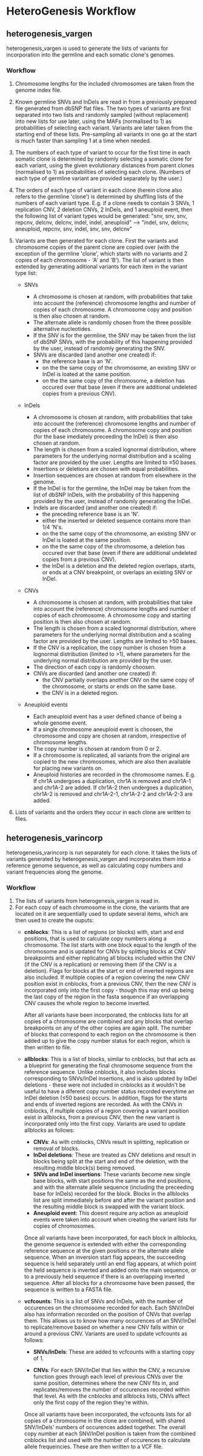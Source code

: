# HeteroGenesis Workflow

## heterogenesis_vargen

heterogenesis_vargen is used to generate the lists of variants for incorporation into the germline and each somatic clone's genomes. 

### Workflow

1. Chromosome lengths for the included chromosomes are taken from the genome index file. 

2. Known germline SNVs and InDels are read in from a previously prepared file generated from dbSNP flat files. The two types of variants are first separated into two lists and randomly sampled (without replacement) into new lists for use later, using the MAFs (normalised to 1) as probabilities of selecting each variant. Variants are later taken from the starting end of these lists. Pre-sampling all variants in one go at the start is much faster than sampling 1 at a time when needed.

3. The numbers of each type of variant to occur for the first time in each somatic clone is determined by randomly selecting a somatic clone for each variant, using the given evolutionary distances from parent clones (normalised to 1) as probabilities of selecting each clone. (Numbers of each type of germline variant are provided separately by the user.)

4. The orders of each type of variant in each clone (herein clone also refers to the germline 'clone') is determined by shuffling lists of the numbers of each variant type. E.g. if a clone needs to contain 3 SNVs, 1 replication CNV, 2 deletion CNVs, 2 InDels, and 1 aneuploid event, then the following list of variant types would be generated: "snv, snv, snv, repcnv, delcnv, delcnv, indel, indel, aneuploid" --> "indel, snv, delcnv, aneuploid, repcnv, snv, indel, snv, snv, delcnv"

5. Variants are then generated for each clone. First the variants and chromosome copies of the parent clone are copied over (with the exception of the germline 'clone', which starts with no variants and 2 copies of each chromosome - 'A' and 'B'). The list of variant is then extended by generating aditional variants for each item in the variant type list:

	* SNVs
		* A chromosome is chosen at random, with probabilities that take into account the (reference) chromosome lengths and number of copies of each chromosome. A chromosome copy and position is then also chosen at random.
		* The alternate allele is randomly chosen from the three possible alternative nucleotides.
		* If the SNV is for the germline, the SNV may be taken from the list of dbSNP SNVs, with the probability of this happening provided by the user, instead of randomly generating the SNV.
		* SNVs are discarded (and another one created) if: 
			*  the reference base is an 'N'.
			*  on the the same copy of the chromosome, an existing SNV or InDel is loated at the same position.  
			*  on the the same copy of the chromosome, a deletion has occured over that base (even if there are additional undeleted copies from a previous CNV).

		
	* InDels
		* A chromosome is chosen at random, with probabilities that take into account the (reference) chromosome lengths and number of copies of each chromosome. A chromosome copy and position (for the base imediately preceeding the InDel) is then also chosen at random. 
		* The length is chosen from a scaled lognormal distribution, where parameters for the underlying normal distribution and a scaling factor are provided by the user. Lengths are limited to ≤50 bases.
		* Insertions or deletions are chosen with equal probabilities.
		* Insertion sequences are chosen at random from elsewhere in the genome.
		* If the InDel is for the germline, the InDel may be taken from the list of dbSNP InDels, with the probability of this happening provided by the user, instead of randomly generating the InDel.
		* Indels are discarded (and another one created) if:
			*  the preceding reference base is an 'N'.
			*  either the inserted or deleted sequence contains more than 1/4 'N's.
			*  on the the same copy of the chromosome, an existing SNV or InDel is loated at the same position.
			* on the the same copy of the chromosome, a deletion has occured over that base (even if there are additional undeleted copies from a previous CNV).
			* the InDel is a deletion and the deleted region overlaps, starts, or ends at a CNV breakpoint, or overlaps an existing SNV or InDel.
			
	* CNVs
		* A chromosome is chosen at random, with probabilities that take into account the (reference) chromosome lengths and number of copies of each chromosome. A chromosome copy and starting position is then also chosen at random.
		* The length is chosen from a scaled lognormal distribution, where parameters for the underlying normal distribution and a scaling factor are provided by the user. Lengths are limited to >50 bases.
		* If the CNV is a replication, the copy number is chosen from a lognormal distribution (limited to >1), where parameters for the underlying normal distribution are provided by the user.
		* The direction of each copy is randomly choosen.
		* CNVs are discarded (and another one created) if:
			* the CNV partially overlaps another CNV on the same copy of the chromosome, or starts or ends on the same base.
			* the CNV is in a deleted region. 
		
	* Aneuploid events
		* Each aneuploid event has a user defined chance of being a whole genome event.
		* If a single chromosome aneuploid event is choosen, the chromosome and copy are chosen at random, irrespective of chromosome lengths. 
		* The copy number is chosen at random from 0 or 2.
		* If a chromosome is replicated, all variants from the original are copied to the new chromosomes, which are also then available for placing new variants on.
		* Aneuploid histories are recorded in the chromosome names. E.g. If chr1A undergoes a duplication, chr1A is removed and chr1A-1 and chr1A-2 are added. If chr1A-2 then undergoes a duplication, chr1A-2 is removed and chr1A-2-1, chr1A-2-2 and chr1A-2-3 are added.

6. Lists of variants and the orders they occur in each clone are written to files. 

## heterogenesis_varincorp
	
heterogenesis\_varincorp is run separately for each clone. It takes the lists of variants generated by heterogenesis_vargen and incorporates them into a reference genome sequence, as well as calculating copy numbers and variant frequencies along the genome.

### Workflow

1. The lists of variants from heterogenesis_vargen is read in.
2. For each copy of each chromosome in the clone, the variants that are located on it are sequentially used to update several items, which are then used to create the ouputs:
	* **cnblocks**: This is a list of regions (or blocks) with, start and end positions, that is used to calculate copy numbers along a chromosome. The list starts with one block equal to the length of the chromosome and is updated for CNVs by splitting blocks at CNV breakpoints and either replicating all blocks included within the CNV (if the CNV is a replication) or removing them (if the CNV is a deletion). Flags for blocks at the start or end of inverted regions are also included. If multiple copies of a region covering the new CNV position exist in cnblocks, from a previous CNV, then the new CNV is incorporated only into the first copy - though this may end up being the last copy of the region in the fasta sequence if an overlapping CNV causes the whole region to become inverted.
	
		After all variants have been incorporated, the cnblocks lists for all copies of a chromosome are combined and any blocks that overlap breakpoints on any of the other copies are again split. The number of blocks that correspond to each region on the chromosome is then added up to give the copy number status for each region, which is then written to file.
	 
	* **allblocks**: This is a list of blocks, similar to cnblocks, but that acts as a blueprint for generating the final chromosome sequence from the reference sequence. Unlike cnblocks, it also includes blocks corresponding to SNVs/InDel insertions, and is also updated by InDel deletions - these were not included in cnblocks as it wouldn't be useful to have a diferent copy number status recorded everytime an InDel deletion (≤50 bases) occurs. In addition, flags for the starts and ends of inverted regions are recorded. As with the CNVs in cnblocks, if multiple copies of a region covering a variant position exist in allblocks, from a previous CNV, then the new variant is incorporated only into the first copy. Variants are used to update allblocks as follows:
		* **CNVs**: As with cnblocks, CNVs result in splitting, replication or removal of blocks. 
		* **InDel deletions**: These are treated as CNV deletions and result in blocks being split at the start and end of the deletion, with the resulting middle block(s) being removed. 
		* **SNVs and InDel insertions**: These variants become new single base blocks, with start positions the same as the end positions, and with the alternate allele sequence (including the preceeding base for InDels) recorded for the block. Blocks in the allblocks list are split immediately before and after the variant position and the resulting middle block is swapped with the variant block. 
		* **Aneuploid event**: This doesnt require any action as aneuploid events were taken into account when creating the variant lists for copies of chromosomes.
	
		Once all variants have been incorporated, for each block in allblocks, the genome sequence is extended with either the corresponding reference sequence at the given positions or the alternate allele sequence. When an inversion start flag appears, the succeeding sequence is held separately until an end flag appears, at which point the held sequence is inverted and added onto the main sequence, or to a previously held sequence if there is an overlapping inverted sequence. After all blocks for a chromosome have been passed, the sequence is written to a FASTA file.
		

		
	* **vcfcounts**: This is a list of SNVs and InDels, with the number of occurences on the chromosome recorded for each. Each SNV/InDel also has information recorded on the position of CNVs that overlap them. This allows us to know how many occurences of an SNV/InDel to replicate/remove based on whether a new CNV falls within or around a previous CNV. Variants are used to update vcfcounts as follows:
		* **SNVs/InDels**: These are added to vcfcounts with a starting copy of 1.
		
		* **CNVs**: For each SNV/InDel that lies within the CNV, a recursive function goes through each level of previous CNVs over the same position, determines where the new CNV fits in, and replicates/removes the number of occurences recorded within that level. As with the cnblocks and allblocks lists, CNVs affect only the first copy of the region they're within.
		
		Once all variants have been incorporated, the vcfcounts lists for all copies of a chromosome in the clone are combined, with shared SNV/InDels' numbers of occurences added together. The overall copy number at each SNV/InDel position is taken from the combined cnblocks list and used with the number of occurences to calculate allele frequeincies. These are then written to a VCF file.
		

		

